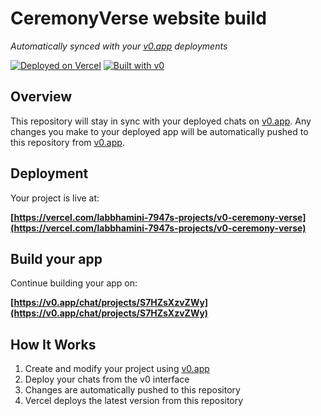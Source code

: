 # CeremonyVerse website build

*Automatically synced with your [v0.app](https://v0.app) deployments*

[![Deployed on Vercel](https://img.shields.io/badge/Deployed%20on-Vercel-black?style=for-the-badge&logo=vercel)](https://vercel.com/labbhamini-7947s-projects/v0-ceremony-verse)
[![Built with v0](https://img.shields.io/badge/Built%20with-v0.app-black?style=for-the-badge)](https://v0.app/chat/projects/S7HZsXzvZWy)

## Overview

This repository will stay in sync with your deployed chats on [v0.app](https://v0.app).
Any changes you make to your deployed app will be automatically pushed to this repository from [v0.app](https://v0.app).

## Deployment

Your project is live at:

**[https://vercel.com/labbhamini-7947s-projects/v0-ceremony-verse](https://vercel.com/labbhamini-7947s-projects/v0-ceremony-verse)**

## Build your app

Continue building your app on:

**[https://v0.app/chat/projects/S7HZsXzvZWy](https://v0.app/chat/projects/S7HZsXzvZWy)**

## How It Works

1. Create and modify your project using [v0.app](https://v0.app)
2. Deploy your chats from the v0 interface
3. Changes are automatically pushed to this repository
4. Vercel deploys the latest version from this repository